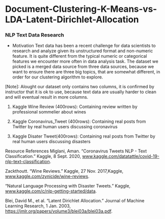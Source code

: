 # Document-Clustering-K-Means-vs-LDA-Latent-Dirichlet-Allocation

### NLP Text Data Research

- Motivation
Text data has been a recent challenge for data scientists to research and analyze given its unstructured format and non-numeric feature. It is quite different from the typical numeric or categorical features we encounter more often in data analysis task. The dataset we picked is a merged data source from three data sources, because we want to ensure there are three big topics, that are somewhat different, in order for our clustering algorithm to explore.

[Note]: Alought our dataset only contains two columns, it is confirmed by instructor that it is ok to use, because text data are usually harder to clean and will eventual result in more columns.


1. Kaggle Wine Review (400rows): Containing review written by professional sommelier about wines

2. Kaggle Coronavirus_Tweet (400rows): Containing real posts from Twitter by real human users discussing coronavirus

3. Kaggle Disater Tweet(400rows): Containing real posts from Twitter by real human users discussing disasters

Resource References
Miglani, Aman. “Coronavirus Tweets NLP - Text Classification.” Kaggle, 8 Sept. 2020, www.kaggle.com/datatattle/covid-19-nlp-text-classification.

Zackthoutt. “Wine Reviews.” Kaggle, 27 Nov. 2017,Kaggle, www.kaggle.com/zynicide/wine-reviews.

“Natural Language Processing with Disaster Tweets.” Kaggle, www.kaggle.com/c/nlp-getting-started/data.

Blei, David M., et al. “Latent Dirichlet Allocation.” Journal of Machine Learning Research, 1 Jan. 2003, https://jmlr.org/papers/volume3/blei03a/blei03a.pdf.
